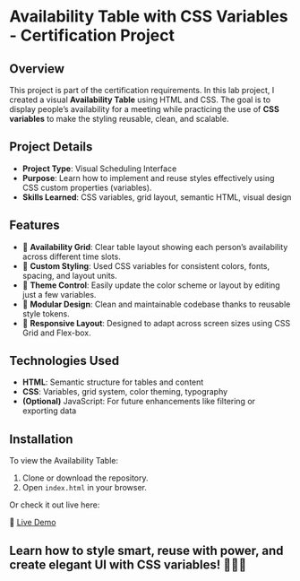 # Availability Table with CSS Variables - Certification Project

## Overview
This project is part of the certification requirements. In this lab project, I created a visual **Availability Table** using HTML and CSS. The goal is to display people’s availability for a meeting while practicing the use of **CSS variables** to make the styling reusable, clean, and scalable.

## Project Details
- **Project Type**: Visual Scheduling Interface
- **Purpose**: Learn how to implement and reuse styles effectively using CSS custom properties (variables).
- **Skills Learned**: CSS variables, grid layout, semantic HTML, visual design

## Features
- 📅 **Availability Grid**: Clear table layout showing each person’s availability across different time slots.
- 🎨 **Custom Styling**: Used CSS variables for consistent colors, fonts, spacing, and layout units.
- 🧩 **Theme Control**: Easily update the color scheme or layout by editing just a few variables.
- 🧩 **Modular Design**: Clean and maintainable codebase thanks to reusable style tokens.
- 📐 **Responsive Layout**: Designed to adapt across screen sizes using CSS Grid and Flex-box.

## Technologies Used
- **HTML**: Semantic structure for tables and content
- **CSS**: Variables, grid system, color theming, typography
- **(Optional)** JavaScript: For future enhancements like filtering or exporting data

## Installation
To view the Availability Table:

1. Clone or download the repository.
2. Open `index.html` in your browser.

Or check it out live here:

🔗 [Live Demo](#)

## Learn how to style smart, reuse with power, and create elegant UI with CSS variables! 🎨🔁🧠
